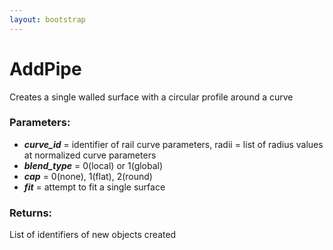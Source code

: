 ```yaml
---
layout: bootstrap
---
```


# AddPipe

Creates a single walled surface with a circular profile around a curve
          

### Parameters:

- ***curve_id*** = identifier of rail curve
parameters, radii = list of radius values at normalized curve parameters
- ***blend_type*** = 0(local) or 1(global)
- ***cap*** = 0(none), 1(flat), 2(round)
- ***fit*** = attempt to fit a single surface
        

### Returns:


List of identifiers of new objects created
        


